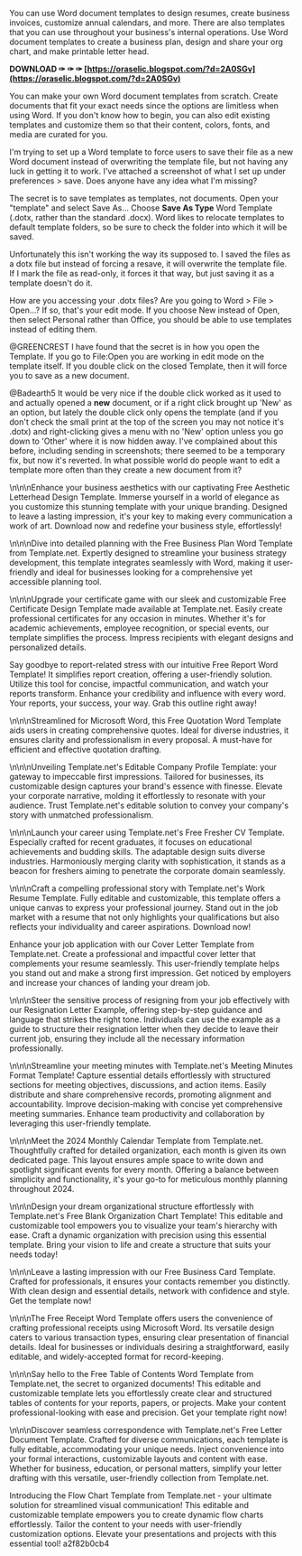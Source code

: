 You can use Word document templates to design resumes, create business invoices, customize annual calendars, and more. There are also templates that you can use throughout your business's internal operations. Use Word document templates to create a business plan, design and share your org chart, and make printable letter head.
 
**DOWNLOAD ✑ ✑ ✑ [https://oraselic.blogspot.com/?d=2A0SGv](https://oraselic.blogspot.com/?d=2A0SGv)**


 
You can make your own Word document templates from scratch. Create documents that fit your exact needs since the options are limitless when using Word. If you don't know how to begin, you can also edit existing templates and customize them so that their content, colors, fonts, and media are curated for you.
 
I'm trying to set up a Word template to force users to save their file as a new Word document instead of overwriting the template file, but not having any luck in getting it to work. I've attached a screenshot of what I set up under preferences > save. Does anyone have any idea what I'm missing?

The secret is to save templates as templates, not documents. Open your "template" and select Save As... Choose **Save As Type** Word Template (.dotx, rather than the standard .docx). Word likes to relocate templates to default template folders, so be sure to check the folder into which it will be saved.
 
Unfortunately this isn't working the way its supposed to. I saved the files as a dotx file but instead of forcing a resave, it will overwrite the template file. If I mark the file as read-only, it forces it that way, but just saving it as a template doesn't do it.
 
How are you accessing your .dotx files? Are you going to Word > File > Open...? If so, that's your edit mode. If you choose New instead of Open, then select Personal rather than Office, you should be able to use templates instead of editing them.
 
@GREENCREST I have found that the secret is in how you open the Template. If you go to File:Open you are working in edit mode on the template itself. If you double click on the closed Template, then it will force you to save as a new document.
 
@Badearth5 It would be very nice if the double click worked as it used to and actually opened a **new** document, or if a right click brought up 'New' as an option, but lately the double click only opens the template (and if you don't check the small print at the top of the screen you may not notice it's .dotx) and right-clicking gives a menu with no 'New' option unless you go down to 'Other' where it is now hidden away. I've complained about this before, including sending in screenshots; there seemed to be a temporary fix, but now it's reverted. In what possible world do people want to edit a template more often than they create a new document from it?
 
\n\n\nEnhance your business aesthetics with our captivating Free Aesthetic Letterhead Design Template. Immerse yourself in a world of elegance as you customize this stunning template with your unique branding. Designed to leave a lasting impression, it's your key to making every communication a work of art. Download now and redefine your business style, effortlessly!
 
\n\n\nDive into detailed planning with the Free Business Plan Word Template from Template.net. Expertly designed to streamline your business strategy development, this template integrates seamlessly with Word, making it user-friendly and ideal for businesses looking for a comprehensive yet accessible planning tool.
 
\n\n\nUpgrade your certificate game with our sleek and customizable Free Certificate Design Template made available at Template.net. Easily create professional certificates for any occasion in minutes. Whether it's for academic achievements, employee recognition, or special events, our template simplifies the process. Impress recipients with elegant designs and personalized details.
 
Say goodbye to report-related stress with our intuitive Free Report Word Template! It simplifies report creation, offering a user-friendly solution. Utilize this tool for concise, impactful communication, and watch your reports transform. Enhance your credibility and influence with every word. Your reports, your success, your way. Grab this outline right away!
 
\n\n\nStreamlined for Microsoft Word, this Free Quotation Word Template aids users in creating comprehensive quotes. Ideal for diverse industries, it ensures clarity and professionalism in every proposal. A must-have for efficient and effective quotation drafting.
 
\n\n\nUnveiling Template.net's Editable Company Profile Template: your gateway to impeccable first impressions. Tailored for businesses, its customizable design captures your brand's essence with finesse. Elevate your corporate narrative, molding it effortlessly to resonate with your audience. Trust Template.net's editable solution to convey your company's story with unmatched professionalism.
 
\n\n\nLaunch your career using Template.net's Free Fresher CV Template. Especially crafted for recent graduates, it focuses on educational achievements and budding skills. The adaptable design suits diverse industries. Harmoniously merging clarity with sophistication, it stands as a beacon for freshers aiming to penetrate the corporate domain seamlessly.
 
\n\n\nCraft a compelling professional story with Template.net's Work Resume Template. Fully editable and customizable, this template offers a unique canvas to express your professional journey. Stand out in the job market with a resume that not only highlights your qualifications but also reflects your individuality and career aspirations. Download now!
 
Enhance your job application with our Cover Letter Template from Template.net. Create a professional and impactful cover letter that complements your resume seamlessly. This user-friendly template helps you stand out and make a strong first impression. Get noticed by employers and increase your chances of landing your dream job.
 
\n\n\nSteer the sensitive process of resigning from your job effectively with our Resignation Letter Example, offering step-by-step guidance and language that strikes the right tone. Individuals can use the example as a guide to structure their resignation letter when they decide to leave their current job, ensuring they include all the necessary information professionally.
 
\n\n\nStreamline your meeting minutes with Template.net's Meeting Minutes Format Template! Capture essential details effortlessly with structured sections for meeting objectives, discussions, and action items. Easily distribute and share comprehensive records, promoting alignment and accountability. Improve decision-making with concise yet comprehensive meeting summaries. Enhance team productivity and collaboration by leveraging this user-friendly template.
 
\n\n\nMeet the 2024 Monthly Calendar Template from Template.net. Thoughtfully crafted for detailed organization, each month is given its own dedicated page. This layout ensures ample space to write down and spotlight significant events for every month. Offering a balance between simplicity and functionality, it's your go-to for meticulous monthly planning throughout 2024.
 
\n\n\nDesign your dream organizational structure effortlessly with Template.net's Free Blank Organization Chart Template! This editable and customizable tool empowers you to visualize your team's hierarchy with ease. Craft a dynamic organization with precision using this essential template. Bring your vision to life and create a structure that suits your needs today!
 
\n\n\nLeave a lasting impression with our Free Business Card Template. Crafted for professionals, it ensures your contacts remember you distinctly. With clean design and essential details, network with confidence and style. Get the template now!
 
\n\n\nThe Free Receipt Word Template offers users the convenience of crafting professional receipts using Microsoft Word. Its versatile design caters to various transaction types, ensuring clear presentation of financial details. Ideal for businesses or individuals desiring a straightforward, easily editable, and widely-accepted format for record-keeping.
 
\n\n\nSay hello to the Free Table of Contents Word Template from Template.net, the secret to organized documents! This editable and customizable template lets you effortlessly create clear and structured tables of contents for your reports, papers, or projects. Make your content professional-looking with ease and precision. Get your template right now!
 
\n\n\nDiscover seamless correspondence with Template.net's Free Letter Document Template. Crafted for diverse communications, each template is fully editable, accommodating your unique needs. Inject convenience into your formal interactions, customizable layouts and content with ease. Whether for business, education, or personal matters, simplify your letter drafting with this versatile, user-friendly collection from Template.net.
 
Introducing the Flow Chart Template from Template.net - your ultimate solution for streamlined visual communication! This editable and customizable template empowers you to create dynamic flow charts effortlessly. Tailor the content to your needs with user-friendly customization options. Elevate your presentations and projects with this essential tool!
 a2f82b0cb4
 
